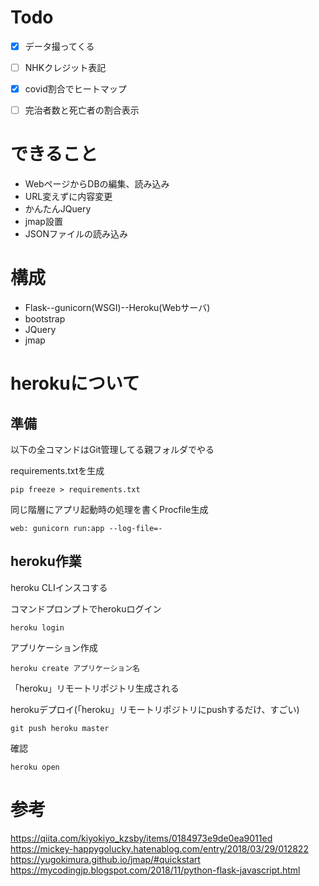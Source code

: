 # Todo
- [x] データ撮ってくる
- [ ] NHKクレジット表記
- [x] covid割合でヒートマップ
- [ ] 完治者数と死亡者の割合表示


# できること
+ WebページからDBの編集、読み込み
+ URL変えずに内容変更
+ かんたんJQuery
+ jmap設置
+ JSONファイルの読み込み

# 構成
+ Flask--gunicorn(WSGI)--Heroku(Webサーバ)
+ bootstrap
+ JQuery
+ jmap

# herokuについて
## 準備
以下の全コマンドはGit管理してる親フォルダでやる

requirements.txtを生成
```
pip freeze > requirements.txt
```
同じ階層にアプリ起動時の処理を書くProcfile生成
```
web: gunicorn run:app --log-file=-
```

## heroku作業
heroku CLIインスコする

コマンドプロンプトでherokuログイン
```
heroku login
```

アプリケーション作成
```
heroku create アプリケーション名
```
「heroku」リモートリポジトリ生成される

herokuデプロイ(「heroku」リモートリポジトリにpushするだけ、すごい)
```
git push heroku master
```

確認
```
heroku open
```

# 参考
https://qiita.com/kiyokiyo_kzsby/items/0184973e9de0ea9011ed
https://mickey-happygolucky.hatenablog.com/entry/2018/03/29/012822
https://yugokimura.github.io/jmap/#quickstart
https://mycodingjp.blogspot.com/2018/11/python-flask-javascript.html
